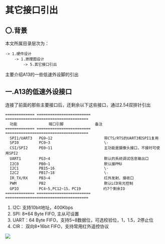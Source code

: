 # 其它接口引出

## 〇.背景

本文所属目录层次为：

```
-> 1.硬件设计 
	-> 1.原理图设计 
		-> 5.其它接口引出
```

主要介绍A13的一些低速外设脚的引出

## 一.A13的低速外设接口

连接了前面的那些主要接口后，还剩余以下这些接口，通过2.54双排针引出

```eval_rst
============= ========================  =====================================
  功能              端口引脚              备注
============= ========================  =====================================
  SPI1/UART3   PG9~12                       带CTS/RTS的UART3和SPI1复用
  SPI0         PC0~3                        \-
  CSI/SPI2     PE0~11                       主功能是摄像头接口，不接时可使用SPI2
  UART1        PG3~4                        默认的系统调试信息输出口
  I2C0         PB0~1                        默认接PMU
  I2C1         PB15~16                      \-
  I2C2         PB17~18                      \-
  IR_TX/RX     PB3~4                        红外发射、接收口
  PWM          PB2                          默认LCD背光控制
  GPIO         PC4~5,PC12~15，PC19          约7个剩余IO
============= ========================  =====================================
```

1. I2C: 支持10bit地址，400Kbps
2. SPI: 8*64 Byte FIFO, 主从可设置
3. UART：64 Byte FIFO，支持5~8数据位，可选校验位，1，1.5，2停止位
4. CIR： 双向8*16bit FIFO，支持常用红外遥控协议

![](http://7xvwj0.com1.z0.glb.clouddn.com/16-7-26/5579458.jpg)
